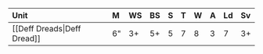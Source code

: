 | Unit                        | M   | WS  | BS  | S   | T   | W   | A   | Ld  | Sv  |
|:--------------------------- |:--- |:--- |:--- |:--- |:--- |:--- |:--- |:--- |:--- |
| [[Deff Dreads\|Deff Dread]] | 6"  | 3+  | 5+  | 5   | 7   | 8   | 3   | 7   | 3+  |